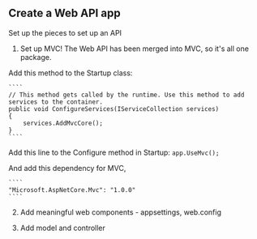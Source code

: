 ## Create a Web API app 

Set up the pieces to set up an API 

1. Set up MVC! The Web API has been merged into MVC, so it's all one package. 

Add this method to the Startup class: 

    ````
    // This method gets called by the runtime. Use this method to add services to the container.
    public void ConfigureServices(IServiceCollection services)
    {
        services.AddMvcCore();
    }
    ````

Add this line to the Configure method in Startup:
    ````
    app.UseMvc();
    ````

And add this dependency for MVC, 

    ````
    "Microsoft.AspNetCore.Mvc": "1.0.0"
    ````

2. Add meaningful web components - appsettings, web.config

3. Add model and controller 